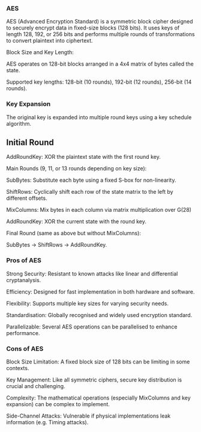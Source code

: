 ### __AES__

AES (Advanced Encryption Standard) is a symmetric block cipher designed to securely encrypt data in fixed-size blocks (128 bits). It uses keys of length 128, 192, or 256 bits and performs multiple rounds of transformations to convert plaintext into ciphertext.

Block Size and Key Length:

AES operates on 128-bit blocks arranged in a 4x4 matrix of bytes called the state.

Supported key lengths: 128-bit (10 rounds), 192-bit (12 rounds), 256-bit (14 rounds).

### __Key Expansion__

The original key is expanded into multiple round keys using a key schedule algorithm.

## __Initial Round__

AddRoundKey: XOR the plaintext state with the first round key.

Main Rounds (9, 11, or 13 rounds depending on key size):

SubBytes: Substitute each byte using a fixed S-box for non-linearity.

ShiftRows: Cyclically shift each row of the state matrix to the left by different offsets.

MixColumns: Mix bytes in each column via matrix multiplication over G(28)

AddRoundKey: XOR the current state with the round key.

Final Round (same as above but without MixColumns):

SubBytes → ShiftRows → AddRoundKey.

### __Pros of AES__

Strong Security: Resistant to known attacks like linear and differential cryptanalysis.

Efficiency: Designed for fast implementation in both hardware and software.

Flexibility: Supports multiple key sizes for varying security needs.

Standardisation: Globally recognised and widely used encryption standard.

Parallelizable: Several AES operations can be parallelised to enhance performance.

### __Cons of AES__

Block Size Limitation: A fixed block size of 128 bits can be limiting in some contexts.

Key Management: Like all symmetric ciphers, secure key distribution is crucial and challenging.

Complexity: The mathematical operations (especially MixColumns and key expansion) can be complex to implement.

Side-Channel Attacks: Vulnerable if physical implementations leak information (e.g. Timing attacks).
